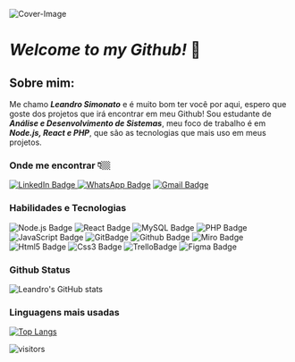 ![Cover-Image](https://user-images.githubusercontent.com/60443922/109710549-8d32a600-7b7c-11eb-821b-1ca79aa4ca97.png)

#  _Welcome to my Github!_ 👋

## Sobre mim:
Me chamo _**Leandro Simonato**_ e é muito bom ter você por aqui, espero que goste dos projetos que irá encontrar em meu Github!
Sou estudante de **_Análise e Desenvolvimento de Sistemas_**, meu foco de trabalho é em **_Node.js, React e PHP_**, que são as tecnologias que mais uso em meus projetos.


### Onde me encontrar 👇🏼
[ ![LinkedIn Badge](https://img.shields.io/badge/LinkedIn-blue?style=flat-square&logo=Linkedin&logoColor=white&link=https://www.linkedin.com/in/leandro-simonato-de-oliveira-a086a11a1/)
](https://www.linkedin.com/in/leandro-simonato-de-oliveira-a086a11a1/)
[ ![WhatsApp Badge](https://img.shields.io/badge/WhatsApp-25D366?style=flat-square&logo=whatsapp&logoColor=white&link=https://api.whatsapp.com/send?phone=17991142014)](https://api.whatsapp.com/send?phone=17991142014)
[ ![Gmail Badge](https://img.shields.io/badge/Gmail-D14836?style=flat-square&logo=gmail&logoColor=white&link=mailto:leandrosimonato@gmail.com)
](mailto:leandrosimonato@gmail.com)

 ### Habilidades e Tecnologias

![Node.js Badge](https://img.shields.io/badge/Node.js-339933?style=flat&logo=node.js&logoColor=white)
![React Badge](https://img.shields.io/badge/React-61DAFB?style=flat&logo=react&logoColor=white)
![MySQL Badge](https://img.shields.io/badge/MySQL-4479A1?style=flat&logo=mysql&logoColor=white)
![PHP Badge](https://img.shields.io/badge/PHP-777BB4?style=flat&logo=php&logoColor=white)
![JavaScript Badge](https://img.shields.io/badge/JavaScript-F7DF1E?style=flat&logo=javascript&logoColor=black)
![GitBadge](https://img.shields.io/badge/Git-F05032?style=flat&logo=git&logoColor=white)
![Github Badge](https://img.shields.io/badge/Github-181717?style=flat&logo=github&logoColor=white)
![Miro Badge](https://img.shields.io/badge/miro-050038?style=flat&logo=miro&logoColor=white)
![Html5 Badge](https://img.shields.io/badge/html5-E34F26?style=flat&logo=html5&logoColor=white)
![Css3 Badge](https://img.shields.io/badge/css3-1572B6?style=flat&logo=css3&logoColor=white)
![TrelloBadge](https://img.shields.io/badge/trello-0079BF?style=flat&logo=trello&logoColor=white)
![Figma Badge](https://img.shields.io/badge/figma-F24E1E?style=flat&logo=figma&logoColor=white)

### Github Status
![Leandro's GitHub stats](https://github-readme-stats.vercel.app/api?username=leandrosimonato&show_icons=true&hide=prs,contribs&theme=gotham)

### Linguagens mais usadas
[ ![Top Langs](https://github-readme-stats.vercel.app/api/top-langs/?username=leandrosimonato&layout=compact)](https://github.com/leandrosimonato/github-readme-stats)
 
 ![visitors](https://visitor-badge.laobi.icu/badge?page_id=leandrosimonato.visitor-badge.issue.1)
<!--
**leandrosimonato/leandrosimonato** is a ✨ _special_ ✨ repository because its `README.md` (this file) appears on your GitHub profile.


